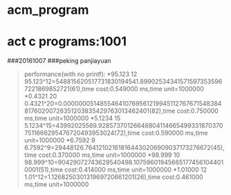 # acm_program
# act c programs:1001
###20161007
###peking panjiayuan 

>performance(with no printf):
*95.123 
12
95.123^12=548815620517731830194541.899025343415715973535967221869852721(61),time cost:0.549000 ms,time unit=1000000
*0.4321 
20
0.4321^20=0.00000005148554641076956121994511276767154838481760200726351203835429763013462401(82),time cost:0.750000 ms,time unit=1000000
*5.1234
15
5.1234^15=43992025569.928573701266488041146654993318703707511666295476720493953024(72),time cost:0.590000 ms,time unit=1000000
*6.7592
9
6.7592^9=29448126.764121021618164430206909037173276672(45),time cost:0.370000 ms,time unit=1000000
*98.999
10
98.999^10=90429072743629540498.107596019456651774561044010001(51),time cost:0.414000 ms,time unit=1000000
*1.01000
12
1.01^12=1.126825030131969720661201(26),time cost:0.461000 ms,time unit=1000000

